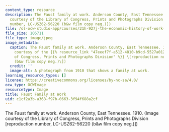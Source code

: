 ```yaml
---
content_type: resource
description: The Faust family at work. Anderson County, East Tennessee. 1910. (Image
  courtesy of the Library of Congress, Prints and Photographs Division [reproduction
  number, LC-USZ62-56220 (b&w film copy neg.)])
file: /ol-ocw-studio-app/courses/21h-927j-the-economic-history-of-work-and-family-spring-2005/c1cf2a3ba368f97b06633f94f688a2cf_21h-927js05.jpg
file_size: 106711
file_type: image/jpeg
image_metadata:
  caption: The Faust family at work. Anderson County, East Tennessee. 1910. (Image
    courtesy of the {{% resource_link "47eeef7f-a512-4810-b9cd-5527a0125eb4" "Library
    of Congress, Prints and Photographs Division" %}} \[reproduction number, LC-USZ62-56220
    (b&w film copy neg.)\])
  credit: ''
  image-alt: A photograph from 1910 that shows a family at work.
learning_resource_types: []
license: https://creativecommons.org/licenses/by-nc-sa/4.0/
ocw_type: OCWImage
resourcetype: Image
title: Faust Family at Work
uid: c1cf2a3b-a368-f97b-0663-3f94f688a2cf
---
```

The Faust family at work. Anderson County, East Tennessee. 1910. (Image courtesy of the Library of Congress, Prints and Photographs Division [reproduction number, LC-USZ62-56220 (b&w film copy neg.)])